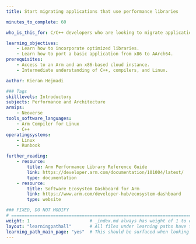 ```yaml
---
title: Start migrating applications that use performance libraries 

minutes_to_complete: 60

who_is_this_for: C/C++ developers who are looking to migrate applications that rely on optimized performance libraries.

learning_objectives: 
    - Learn how to incorporate optimized libraries. 
    - Learn how to port a basic application from x86 to AArch64. 
prerequisites:
    - Access to an Arm and an x86-based cloud instance.
    - Intermediate understanding of C++, compilers, and Linux. 

author: Kieran Hejmadi

### Tags
skilllevels: Introductory
subjects: Performance and Architecture
armips:
    - Neoverse
tools_software_languages:
    - Arm Compiler for Linux
    - C++
operatingsystems:
    - Linux
    - Runbook

further_reading:
    - resource:
        title: Arm Performance Library Reference Guide
        link: https://developer.arm.com/documentation/101004/latest/
        type: documentation
    - resource:
        title: Software Ecosystem Dashboard for Arm
        link: https://www.arm.com/developer-hub/ecosystem-dashboard
        type: website

### FIXED, DO NOT MODIFY
# ================================================================================
weight: 1                       # _index.md always has weight of 1 to order correctly
layout: "learningpathall"       # All files under learning paths have this same wrapper
learning_path_main_page: "yes"  # This should be surfaced when looking for related content. Only set for _index.md of learning path content.
---
```

